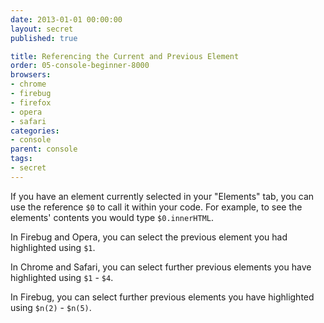 ```yaml
---
date: 2013-01-01 00:00:00
layout: secret
published: true

title: Referencing the Current and Previous Element
order: 05-console-beginner-8000
browsers:
- chrome
- firebug
- firefox
- opera
- safari
categories:
- console
parent: console
tags:
- secret
---
```


<p class="chrome firefox opera safari">If you have an element currently selected in your "Elements" tab, you can use the reference <code>$0</code> to call it within your code. For example, to see the elements' contents you would type <code>$0.innerHTML</code>.</p>

<p class="firebug opera">In Firebug and Opera, you can select the previous element you had highlighted using <code>$1</code>.</p>

<p class="chrome safari">In Chrome and Safari, you can select further previous elements you have highlighted using <code>$1</code> - <code>$4</code>.</p>

<p class="firebug">In Firebug, you can select further previous elements you have highlighted using <code>$n(2)</code> - <code>$n(5)</code>.</p>
